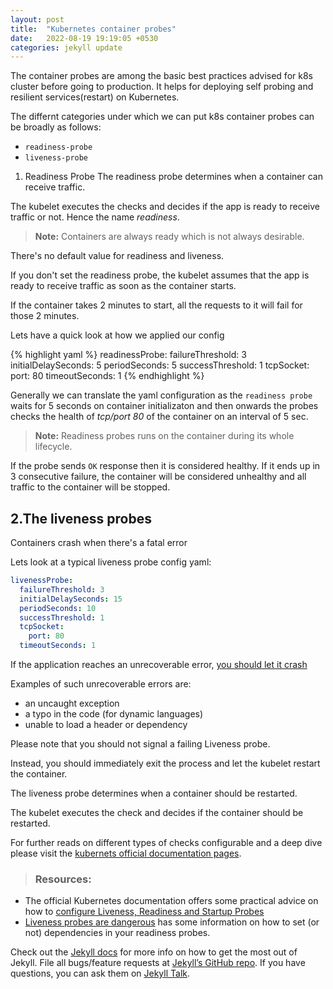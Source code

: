 ```yaml
---
layout: post
title:  "Kubernetes container probes"
date:   2022-08-19 19:19:05 +0530
categories: jekyll update
---
```

The container probes are among the basic best practices advised for k8s
cluster before going to production. It helps for deploying self probing and resilient services(restart) on Kubernetes. 							
            
The differnt categories under which we can put k8s container probes can
be broadly as follows:

- `readiness-probe`
- `liveness-probe`

1. Readiness Probe
The readiness probe determines when a container can receive
                  traffic.

The kubelet executes the checks and decides if the app is ready to receive traffic or not.
Hence the name *readiness*.

>**Note:** Containers are always ready which is not always desirable.

There's no default value for readiness and
                  liveness.

If you don't set the readiness probe, the kubelet assumes that
                  the app is ready to receive traffic as soon as the container
                  starts.

If the container takes 2 minutes to start, all the requests to
                  it will fail for those 2 minutes.

Lets have a quick look at how we applied our config


{% highlight yaml %}
readinessProbe:
  failureThreshold: 3
  initialDelaySeconds: 5
  periodSeconds: 5
  successThreshold: 1
  tcpSocket:
    port: 80
  timeoutSeconds: 1
{% endhighlight %}

Generally we can translate the yaml configuration as the `readiness probe` waits for 5 seconds on container initializaton and then onwards the probes checks the health of *tcp/port 80* of the container on an interval of 5 sec. 

>**Note:** Readiness probes runs on the container during its whole lifecycle.

If the probe sends `OK` response then it is considered healthy. If it ends up in 3 consecutive failure, the container will be considered unhealthy and all traffic to the container will be stopped.

## 2.The liveness probes

Containers crash when there's a fatal error

Lets look at a typical liveness probe config yaml:

```yaml
livenessProbe:
  failureThreshold: 3
  initialDelaySeconds: 15
  periodSeconds: 10
  successThreshold: 1
  tcpSocket:
    port: 80
  timeoutSeconds: 1
```

If the application reaches an unrecoverable error, [you should let it crash](https://blog.colinbreck.com/kubernetes-liveness-and-readiness-probes-revisited-how-to-avoid-shooting-yourself-in-the-other-foot/#letitcrash)

Examples of such unrecoverable errors are:
- an uncaught exception
- a typo in the code (for dynamic languages)
- unable to load a header or dependency

Please note that you should not signal a failing Liveness
                  probe.

Instead, you should immediately exit the process and let the
                  kubelet restart the container.

The liveness probe determines when a container should be
                  restarted.

The kubelet executes the check and decides if the container
                  should be restarted.


For further reads on different types of checks configurable and a deep dive please visit the [kubernets official documentation pages](https://kubernetes.io/docs/tasks/configure-pod-container/configure-liveness-readiness-startup-probes/).

> ### Resources:
- The official Kubernetes documentation offers some practical
                    advice on how to [configure Liveness, Readiness and Startup Probes](https://kubernetes.io/docs/tasks/configure-pod-container/configure-liveness-readiness-startup-probes/)
- [Liveness probes are dangerous](https://srcco.de/posts/kubernetes-liveness-probes-are-dangerous.html) has some information on how to set (or not) dependencies in your readiness probes.





Check out the [Jekyll docs][jekyll-docs] for more info on how to get the most out of Jekyll. File all bugs/feature requests at [Jekyll’s GitHub repo][jekyll-gh]. If you have questions, you can ask them on [Jekyll Talk][jekyll-talk].

[jekyll-docs]: https://jekyllrb.com/docs/home
[jekyll-gh]:   https://github.com/jekyll/jekyll
[jekyll-talk]: https://talk.jekyllrb.com/ 
